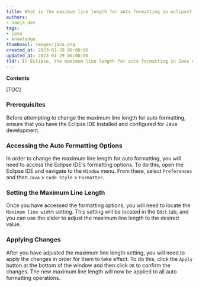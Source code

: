 ```yaml
---
title: What is the maximum line length for auto formatting in eclipse?
authors:
- nanja_dev
tags:
- java
- knowledge
thumbnail: images/java.png
created_at: 2023-01-29 00:00:00
updated_at: 2023-01-29 00:00:00
tldr: In Eclipse, the maximum line length for auto formatting in Java can be set in the Java > Code Style > Formatter > Edit > Line Wrapping tab.
---
```


**Contents**

[TOC]

### Prerequisites

Before attempting to change the maximum line length for auto formatting, ensure that you have the Eclipse IDE installed and configured for Java development.

### Accessing the Auto Formatting Options

In order to change the maximum line length for auto formatting, you will need to access the Eclipse IDE's formatting options. To do this, open the Eclipse IDE and navigate to the `Window` menu. From there, select `Preferences` and then `Java` > `Code Style` > `Formatter`.

### Setting the Maximum Line Length

Once you have accessed the formatting options, you will need to locate the `Maximum line width` setting. This setting will be located in the `Edit` tab, and you can use the slider to adjust the maximum line length to the desired value.

### Applying Changes

After you have adjusted the maximum line length setting, you will need to apply the changes in order for them to take effect. To do this, click the `Apply` button at the bottom of the window and then click `OK` to confirm the changes. The new maximum line length will now be applied to all auto formatting operations.

